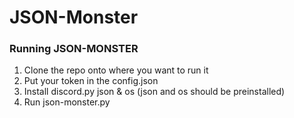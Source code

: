 # JSON-Monster
### Running JSON-MONSTER
1. Clone the repo onto where you want to run it
2. Put your token in the config.json
3. Install discord.py json & os (json and os should be preinstalled)
4. Run json-monster.py
